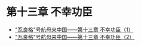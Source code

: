 # 第十三章 不幸功臣

* ["瓦良格"号航母来中国——第十三章 不幸功臣（1）](http://mp.weixin.qq.com/s?__biz=MzI2MjQ3MTM5OA==&mid=2247483812&idx=1&sn=fc7c096d38f74e3970a7af310956cfa1)
* ["瓦良格"号航母来中国——第十三章 不幸功臣（2）](http://mp.weixin.qq.com/s?__biz=MzI2MjQ3MTM5OA==&mid=2247483817&idx=1&sn=2c493017e86c2c65ebbed43db1539098)
